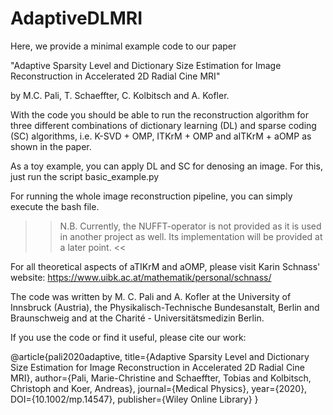 # AdaptiveDLMRI

Here, we provide a minimal example code to our paper 

"Adaptive Sparsity Level and Dictionary Size Estimation for Image Reconstruction in Accelerated 2D Radial Cine MRI"

by M.C. Pali, T. Schaeffter, C. Kolbitsch and A. Kofler.

With the code you should be able to run the reconstruction algorithm for three different combinations of dictionary learning (DL) and sparse coding (SC)  algorithms, i.e. K-SVD + OMP, ITKrM + OMP and aITKrM + aOMP as shown in the paper.

As a toy example, you can apply DL and SC for denosing an image. For this, just run the script basic_example.py

For running the whole image reconstruction pipeline, you can simply execute the bash file.
>> N.B. Currently, the NUFFT-operator is not provided as it is used in another project as well. Its implementation will be provided at a later point. <<


For all theoretical aspects of aTIKrM and aOMP, please visit Karin Schnass' website: https://www.uibk.ac.at/mathematik/personal/schnass/

The code was written by M. C. Pali and A. Kofler at the University of Innsbruck (Austria), the Physikalisch-Technische Bundesanstalt, Berlin and Braunschweig and at the Charité - Universitätsmedizin Berlin.

If you use the code or find it useful, please cite our work:

@article{pali2020adaptive,
  title={Adaptive Sparsity Level and Dictionary Size Estimation for Image Reconstruction in Accelerated 2D Radial Cine MRI},
  author={Pali, Marie-Christine and Schaeffter, Tobias and Kolbitsch, Christoph and Koer, Andreas},
  journal={Medical Physics},
  year={2020},
  DOI={10.1002/mp.14547},
  publisher={Wiley Online Library}
}